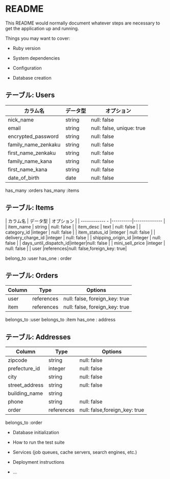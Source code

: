 # README

This README would normally document whatever steps are necessary to get the
application up and running.

Things you may want to cover:

* Ruby version

* System dependencies

* Configuration

* Database creation




## テーブル: Users

| カラム名            | データ型 | オプション   |
| ----------------- | ---------- |--------- |
| nick_name          | string  | null: false |
| email              | string  | null: false, unique: true |
| encrypted_password | string  | null: false |
| family_name_zenkaku| string  | null: false |
| first_name_zenkaku |  string | null: false |
| family_name_kana   |  string | null: false |
| first_name_kana    |  string | null: false |
| date_of_birth      |  date   | null: false |

has_many :orders
has_many :items





## テーブル: Items
| カラム名             | データ型 | オプション |
| ------------      - |----------|-------------- |
| item_name           | string | null: false |
| item_desc           | text   | null: false |
| category_id         |integer | null: false |
| item_status_id      |integer | null: false |
| delivery_charge_id  |integer | null: false |
| shipping_origin_id  |integer | null: false |
| days_until_dispatch_id|integer|null: false |
| mini_sell_price     |integer | null: false |
| user                |references|null: false,foreign_key: true|

belong_to :user
has_one : order



## テーブル: Orders

| Column        | Type       | Options                        |
| ------------- | ---------- | ------------------------------ |
| user          |references  | null: false, foreign_key: true |
| item          |references  | null: false, foreign_key: true |


belongs_to :user
belongs_to :item
has_one : address

## テーブル: Addresses

| Column            | Type     | Options              |
| ------------- | ---------- | ------------------------------ |
| zipcode           | string   | null: false          |
| prefecture_id     | integer  | null: false          |
| city              | string   | null: false          |
| street_address    | string   | null: false          |
| building_name     | string   |                      |
| phone             | string   | null: false          |
| order             |references|null: false,foreign_key: true|

belongs_to :order









* Database initialization

* How to run the test suite

* Services (job queues, cache servers, search engines, etc.)

* Deployment instructions

* ...

